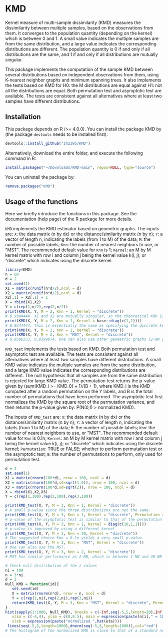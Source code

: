 # KMD
Kernel measure of multi-sample dissimilarity (KMD)
measures the dissimilarity between multiple samples, based on the observations from them. It converges to the population quantity (depending on the kernel) which is between 0 and 1. A small value indicates the multiple samples are from the same distribution, and a large value indicates the corresponding distributions are different. The population quantity is 0 if and only if all distributions are the same, and 1 if and only if all distributions are mutually singular.

This package implements the computation of the sample KMD between several distributions based on independent observations from them, using K-nearest neighbor graphs and minimum spanning trees. It also implements the tests based on KMD for H0: the M distributions are equal against H1: not all the distributions are equal. Both permutation test and asymptotic test are available. The tests are consistent against all alternatives where at least two samples have different distributions.

## Installation

This package depends on R (>= 4.0.0). You can install the package KMD by (the package `devtools` needs to be installed first):

``` r
devtools::install_github("zh2395/KMD")
```

Alternatively, download the entire folder, and execute the following command in R:
``` r
install.packages("~/Downloads/KMD-main", repos=NULL, type="source")
```

You can uninstall the package by:
```r
remove.packages("KMD")
```

## Usage of the functions
Here we briefly introduce the functions in this package.
See the documentation (help page) of the R package for more details.

`KMD` implements the KMD estimator based on geometric graphs.
The inputs are:
`X`: the data matrix (n by dx) or the distance/similarity matrix (n by n);
`Y`: a vector of length n, indicating the labels (from 1 to M) of the data;
`M`: the number of possible labels;
`Knn`: the number of nearest neighbors to use, or "MST".
The recommended default value for `Knn` is 1;
`Kernel`: an M by M kernel matrix with row i and column j being the kernel value k(i, j); or "discrete" which indicates using the discrete kernel.
``` r
library(KMD)
n = 60
d = 2
set.seed(1)
X1 = matrix(runif(n*d/2),ncol = d)
X2 = matrix(runif(n*d/2),ncol = d)
X2[,1] = X2[,1] + 1
X = rbind(X1,X2)
Y = c(rep(1,n/2),rep(2,n/2))
print(KMD(X, Y, M = 2, Knn = 1, Kernel = "discrete"))
# 0.9344444. X1 and X2 are mutually singular, so the theoretical KMD is 1.
print(KMD(X, Y, M = 2, Knn = 1, Kernel = base::diag(c(1,1))))
# 0.9344444. This is essentially the same as specifying the discrete kernel above.
print(KMD(X, Y, M = 2, Knn = 2, Kernel = "discrete"))
print(KMD(X, Y, M = 2, Knn = "MST", Kernel = "discrete"))
# 0.9508333, 0.9399074. One can also use other geometric graphs (2-NN graph and MST here) to estimate the same theoretical quantity.
```

`KMD_test` implements the tests based on KMD.
Both permutation test and asymptotic test are available.
The tests are consistent against all alternatives where at least two samples have different distributions.
A small KMD value indicates the multiple samples are from the same distribution, and a large KMD value indicates the corresponding distributions are different.
The null hypothesis that all samples are from the same distribution is rejected for large KMD value. The permutation test returns the p-value given by (sum(KMD_i >= KMD_0) + 1)/(B + 1), where KMD_i is the KMD computed after a random permutation on the Y labels, and B is the total number of permutations that have been performed.
The asymptotic test first normalizes the KMD by the square root of the permutation variance, and then returns the p-value given by: P(N(0,1) > normalized KMD).

The inputs of `KMD_test` are:
`X`: the data matrix (n by dx) or the distance/similarity matrix (n by n);
`Y`: a vector of length n, indicating the labels (from 1 to M) of the data;
`M`: the number of possible labels;
`Knn`: the number of nearest neighbors to use, or "MST".
The recommended default value for `Knn` is 0.1n;
`Kernel`: an M by M kernel matrix with row i and column j being the kernel value k(i, j); or "discrete" which indicates using the discrete kernel;
`Permutation`: TRUE or FALSE; whether to perform permutation test or the asymptotic test;
`B`: the number of permutations to perform, only used for permutation test.

``` r
d = 2
set.seed(1)
X1 = matrix(rnorm(100*d), nrow = 100, ncol = d)
X2 = matrix(rnorm(100*d,sd=sqrt(1.5)), nrow = 100, ncol = d)
X3 = matrix(rnorm(100*d,sd=sqrt(2)), nrow = 100, ncol = d)
X = rbind(X1,X2,X3)
Y = c(rep(1,100),rep(2,100),rep(3,100))

print(KMD_test(X, Y, M = 3, Knn = 1, Kernel = "discrete"))
# A small p-value since the three distributions are not the same.
print(KMD_test(X, Y, M = 3, Knn = 1, Kernel = "discrete", Permutation = FALSE))
# p-value of the asymptotic test is similar to that of the permutation test
print(KMD_test(X, Y, M = 3, Knn = 1, Kernel = diag(c(10,1,1))))
# p-value is improved by using a different kernel
print(KMD_test(X, Y, M = 3, Knn = 30, Kernel = "discrete"))
# The suggested choice Knn = 0.1n yields a very small p-value.
print(KMD_test(X, Y, M = 3, Knn = "MST", Kernel = "discrete"))
# One can also use the MST.
print(KMD_test(X, Y, M = 3, Knn = 2, Kernel = "discrete"))
# MST has similar performance as 2-NN, which is between 1-NN and 30-NN

# Check null distribution of the z values
ni = 100
n = 3*ni
d = 2
Null_KMD = function(id){
   set.seed(id)
   X = matrix(rnorm(n*d), nrow = n, ncol = d)
   Y = c(rep(1,ni),rep(2,ni),rep(3,ni))
   return(KMD_test(X, Y, M = 3, Knn = "MST", Kernel = "discrete", Permutation = FALSE)[1,1])
}
hist(sapply(1:1000, Null_KMD), breaks = c(-Inf,seq(-5,5,length=50),Inf), freq = FALSE,
   xlim = c(-4,4), ylim = c(0,0.5), main = expression(paste(n[i]," = 100")),
   xlab = expression(paste("normalized ",hat(eta))))
 lines(seq(-5,5,length=1000),dnorm(seq(-5,5,length=1000)),col="red")
# The histogram of the normalized KMD is close to that of a standard normal distribution.
```





